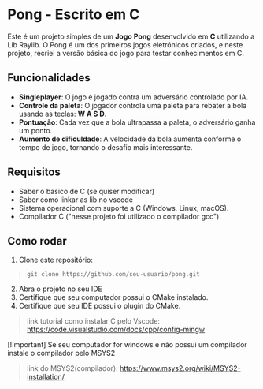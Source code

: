 # Pong - Escrito em C
Este é um projeto simples de um **Jogo Pong** desenvolvido em **C** utilizando a Lib Raylib. O Pong é um dos primeiros jogos eletrônicos criados, e neste projeto, recriei a versão básica do jogo para testar conhecimentos em C.


## Funcionalidades

- **Singleplayer**: O jogo é jogado contra um adversário controlado por IA.
- **Controle da paleta**: O jogador controla uma paleta para rebater a bola usando as teclas: **W A S D**.
- **Pontuação**: Cada vez que a bola ultrapassa a paleta, o adversário ganha um ponto.
- **Aumento de dificuldade**: A velocidade da bola aumenta conforme o tempo de jogo, tornando o desafio mais interessante.

## Requisitos

- Saber o basico de C (se quiser modificar)
- Saber como linkar as lib no vscode
- Sistema operacional com suporte a C (Windows, Linux, macOS).
- Compilador C ("nesse projeto foi utilizado o compilador gcc").

## Como rodar

1. Clone este repositório:

> ```git clone https://github.com/seu-usuario/pong.git```

2. Abra o projeto no seu IDE
3. Certifique que seu computador possui o CMake instalado.
4. Certifique que seu IDE possui o plugin do CMake.

> link tutorial como instalar C pelo Vscode: https://code.visualstudio.com/docs/cpp/config-mingw

[!Important] Se seu computador for windows e não possui um compilador instale o compilador pelo MSYS2
> link do MSYS2(compilador): https://www.msys2.org/wiki/MSYS2-installation/